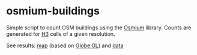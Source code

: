 # osmium-buildings

Simple script to count OSM buildings using the [Osmium](https://osmcode.org/libosmium/) library. Counts are generated for [H3](https://h3geo.org) cells of a given resolution.

See results: [map](https://3d.bk.tudelft.nl/ken/maps/osm-buildings/) (based on [Globe.GL](https://github.com/vasturiano/globe.gl)) and [data](https://3d.bk.tudelft.nl/ken/maps/osm-buildings/buildings.csv)
